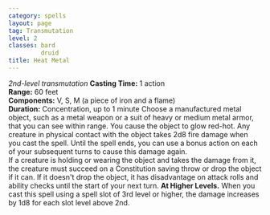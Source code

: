 ```yaml
---
category: spells
layout: page
tag: Transmutation
level: 2
classes: bard
         druid
title: Heat Metal 
---
```

_2nd-level transmutation_ 
**Casting Time:** 1 action    
**Range:** 60 feet    
**Components:** V, S, M (a piece of iron and a flame)    
**Duration:** Concentration, up to 1 minute 
Choose a manufactured metal object, such as a metal weapon or a suit of heavy or medium metal armor, that you can see within range. You cause the object to glow red-hot. Any creature in physical contact with the object takes 2d8 fire damage when you cast the spell. Until the spell ends, you can use a bonus action on each of your subsequent turns to cause this damage again.    
If a creature is holding or wearing the object and takes the damage from it, the creature must succeed on a Constitution saving throw or drop the object if it can. If it doesn't drop the object, it has disadvantage on attack rolls and ability checks until the start of your next turn. 
**At Higher Levels.** When you cast this spell using a spell slot of 3rd level or higher, the damage increases by 1d8 for each slot level above 2nd. 
